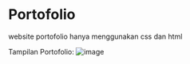 # Portofolio
website portofolio hanya menggunakan css dan html

Tampilan Portofolio:
![image](https://github.com/DivaFir/Portofolio/assets/134347508/5be2a1df-becb-4322-a650-e23c0ab58fa4)

